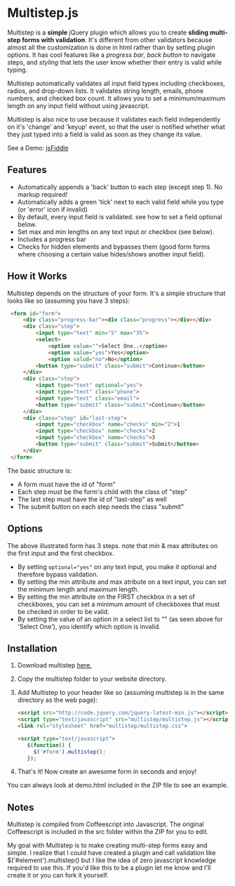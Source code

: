 Multistep.js
==========
Multistep is a **simple** jQuery plugin which allows you to create **sliding multi-step forms with validation**. It's different from other validators because almost all the customization is done in html rather than by setting plugin options. It has cool features like a *progress bar*, *back button* to navigate steps, and *styling* that lets the user know whether their entry is valid while typing.

Multistep automatically validates all input field types including checkboxes, radios, and drop-down lists. It validates string length, emails, phone numbers, and checked box count. It allows you to set a minimum/maximum length on any input field without using javascript.

Multistep is also nice to use because it validates each field independently on it's 'change' and 'keyup' event, so that the user is notified whether what they just typed into a field is valid as soon as they change its value.

See a Demo: [jsFiddle](http://jsfiddle.net/gh/get/jquery/1.7.2/coopermaruyama/multistep.js/tree/master/Demo/ "Multistep Demo")

Features
-------------
- Automatically appends a 'back' button to each step (except step 1). No markup required!
- Automatically adds a green 'tick' next to each valid field while you type (or 'error' icon if invalid)
- By default, every input field is validated. see how to set a field optional below.
- Set max and min lengths on any text input or checkbox (see below).
- Includes a progress bar
- Checks for hidden elements and bypasses them (good form forms where choosing a certain value hides/shows another input field).

How it Works
-------------
Multistep depends on the structure of your form. It's a simple structure that looks like so (assuming you have 3 steps):

   ```html
	<form id="form">
		<div class="progress-bar"><div class="progress"></div></div>
		<div class="step">
			<input type="text" min="5" max="35">
			<select>
				<option value="">Select One..</option>
				<option value="yes">Yes</option>
				<option valud="no">No</option>
			<button type="submit" class="submit">Continue</button>
		</div>  
		<div class="step">  
			<input type="text" optional="yes">
			<input type="text" class="phone">  
			<input type="text" class="email">  
			<button type="submit" class="submit">Continue</button>  
		</div>  
		<div class="step" id="last-step">  
			<input type="checkbox" name="checks" min="2">1  
			<input type="checkbox" name="checks">2  
			<input type="checkbox" name="checks">3  
			<button type="submit" class="submit">Submit</button>  
		</div>  
	</form>
   ```

The basic structure is:
- A form must have the id of "form"
- Each step must be the form's child with the class of "step"
- The last step must have the id of "last-step" as well
- The submit button on each step needs the class "submit"

Options
---------
The above illustrated form has 3 steps. note that min & max attributes on the first input and the first checkbox. 
- By setting `optional="yes"` on any text input, you make it optional and therefore bypass validation.
- By setting the min attribute and max atribute on a text input, you can set the minimum length and maximum length. 
- By setting the min attribute on the FIRST checkbox in a set of checkboxes, you can set a minimum amount of checkboxes that must be checked in order to be valid. 
- By setting the value of an option in a select list to "" (as seen above for 'Select One'), you identify which option is invalid.

Installation
---------------
1. Download multistep [here.](https://github.com/coopermaruyama/multistep/zipball/master "Multistep")
2. Copy the multistep folder to your website directory.
3. Add Multistep to your header like so (assuming multistep is in the same directory as the web page):

	 ```html
	 <script src="http://code.jquery.com/jquery-latest-min.js"></script>  
	 <script type="text/javascript" src="multistep/multistep.js"></script>  
	 <link rel="stylesheet" href="multistep/multistep.css">

	 <script type="text/javascript">
	 	$(function() {
	 	  $('#form').multistep();
	    });
	 ```
4. That's it! Now create an awesome form in seconds and enjoy!

You can always look at demo.html included in the ZIP file to see an example.

Notes
----------
Multistep is compiled from Coffeescript into Javascript. The original Coffeescript is included in the src folder within the ZIP for you to edit.

My goal with Multistep is to make creating multi-step forms easy and simple. I realize that I could have created a plugin and call validation like $('#element').multistep() but I like the idea of zero javascript knowledge required to use this. If you'd like this to be a plugin let me know and I'll create it or you can fork it yourself.